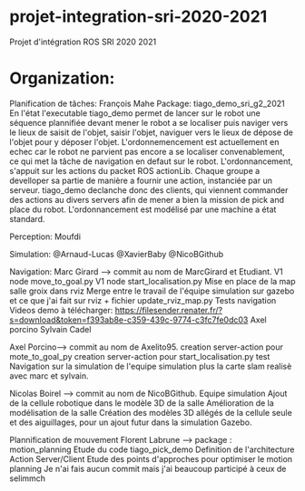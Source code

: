 # projet-integration-sri-2020-2021
Projet d'intégration ROS SRI 2020 2021

# Organization:

Planification de tâches: François Mahe
Package: tiago_demo_sri_g2_2021
	En l'état l'executable tiago_demo permet de lancer sur le robot une séquence plannifiée devant mener le robot a 
	se localiser puis naviger vers le lieux de saisit de l'objet, saisir l'objet, naviguer vers le lieux de dépose 
	de l'objet pour	y déposer l'objet.
	L'ordonnemencement est actuellement en echec car le robot ne parvient pas encore a se localiser convenablement, 
	ce qui met la tâche de navigation en defaut sur le robot.
	L'ordonnancement, s'appuit sur les actions du packet ROS actionLib. Chaque groupe a develloper sa partie de manière
	a fournir une action, instanciée par un serveur. tiago_demo declanche donc des clients, qui viennent commander des 
	actions au divers servers afin de mener a bien la mission de pick and place du robot. L'ordonnancement est modélisé
	par une machine a état standard.
	

Perception: Moufdi

Simulation: 
@Arnaud-Lucas
@XavierBaby
@NicoBGithub

Navigation:
Marc Girard --> commit au nom de MarcGirard et Etudiant. 
	V1 node move_to_goal.py
	V1 node start_localisation.py 
	Mise en place de la map salle groix dans rviz
	Merge entre le travail de l'équipe simulation sur gazebo et ce que j'ai fait sur rviz + fichier update_rviz_map.py
	Tests navigation
	Videos demo à télécharger: https://filesender.renater.fr/?s=download&token=f393ab8e-c359-439c-9774-c3fc7fe0dc03
Axel porcino
Sylvain Cadel

Axel Porcino--> commit au nom de Axelito95.
	creation server-action pour mote_to_goal_py
	creation server-action pour start_localisation.py
	test Navigation sur la simulation de l'equipe simulation plus la carte slam realisè avec marc et sylvain.

Nicolas Boirel --> commit au nom de NicoBGithub.
	Equipe simulation
	Ajout de la cellule robotique dans le modèle 3D de la salle
	Amélioration de la modélisation de la salle
	Création des modèles 3D allégés de la cellule seule et des aiguillages, pour un ajout futur dans la simulation Gazebo.

Plannification de mouvement
Florent Labrune --> package : motion_planning
	Etude du code tiago_pick_demo
	Definition de l'architecture Action Server/Client
	Etude des points d'approches pour optimiser le motion planning
	Je n'ai fais aucun commit mais j'ai beaucoup participé à ceux de selimmch
